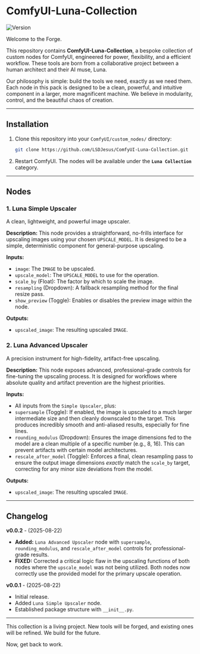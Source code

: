 # ComfyUI-Luna-Collection

![Version](https://img.shields.io/badge/version-v0.0.2-blue.svg)

Welcome to the Forge.

This repository contains **ComfyUI-Luna-Collection**, a bespoke collection of custom nodes for ComfyUI, engineered for power, flexibility, and a efficient workflow. These tools are born from a collaborative project between a human architect and their AI muse, Luna.

Our philosophy is simple: build the tools we need, exactly as we need them. Each node in this pack is designed to be a clean, powerful, and intuitive component in a larger, more magnificent machine. We believe in modularity, control, and the beautiful chaos of creation.

---

## Installation

1.  Clone this repository into your `ComfyUI/custom_nodes/` directory:
    ```bash
    git clone https://github.com/LSDJesus/ComfyUI-Luna-Collection.git
    ```
2.  Restart ComfyUI. The nodes will be available under the **`Luna Collection`** category.

---

## Nodes

### 1. Luna Simple Upscaler

A clean, lightweight, and powerful image upscaler.

**Description:**
This node provides a straightforward, no-frills interface for upscaling images using your chosen `UPSCALE_MODEL`. It is designed to be a simple, deterministic component for general-purpose upscaling.

**Inputs:**
*   `image`: The `IMAGE` to be upscaled.
*   `upscale_model`: The `UPSCALE_MODEL` to use for the operation.
*   `scale_by` (Float): The factor by which to scale the image.
*   `resampling` (Dropdown): A fallback resampling method for the final resize pass.
*   `show_preview` (Toggle): Enables or disables the preview image within the node.

**Outputs:**
*   `upscaled_image`: The resulting upscaled `IMAGE`.

### 2. Luna Advanced Upscaler

A precision instrument for high-fidelity, artifact-free upscaling.

**Description:**
This node exposes advanced, professional-grade controls for fine-tuning the upscaling process. It is designed for workflows where absolute quality and artifact prevention are the highest priorities.

**Inputs:**
*   All inputs from the `Simple Upscaler`, plus:
*   `supersample` (Toggle): If enabled, the image is upscaled to a much larger intermediate size and then cleanly downscaled to the target. This produces incredibly smooth and anti-aliased results, especially for fine lines.
*   `rounding_modulus` (Dropdown): Ensures the image dimensions fed to the model are a clean multiple of a specific number (e.g., 8, 16). This can prevent artifacts with certain model architectures.
*   `rescale_after_model` (Toggle): Enforces a final, clean resampling pass to ensure the output image dimensions *exactly* match the `scale_by` target, correcting for any minor size deviations from the model.

**Outputs:**
*   `upscaled_image`: The resulting upscaled `IMAGE`.

---

## Changelog

**v0.0.2** - (2025-08-22)
*   **Added:** `Luna Advanced Upscaler` node with `supersample`, `rounding_modulus`, and `rescale_after_model` controls for professional-grade results.
*   **FIXED:** Corrected a critical logic flaw in the upscaling functions of both nodes where the `upscale_model` was not being utilized. Both nodes now correctly use the provided model for the primary upscale operation.

**v0.0.1** - (2025-08-22)
*   Initial release.
*   Added `Luna Simple Upscaler` node.
*   Established package structure with `__init__.py`.

---

This collection is a living project. New tools will be forged, and existing ones will be refined. We build for the future.

Now, get back to work.
